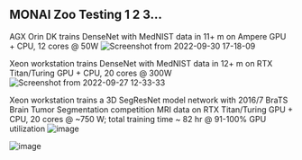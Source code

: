 ## MONAI Zoo Testing 1 2 3...  
AGX Orin DK trains DenseNet with MedNIST data in 11+ m on Ampere GPU + CPU, 12 cores @ 50W
![Screenshot from 2022-09-30 17-18-09](https://user-images.githubusercontent.com/71346897/193375578-34716c93-7bd8-4a4c-87c4-2976e406b65d.png)


Xeon workstation trains DenseNet with MedNIST data in 12+ m on RTX Titan/Turing GPU + CPU, 20 cores @ 300W
![Screenshot from 2022-09-27 12-33-33](https://user-images.githubusercontent.com/71346897/193376165-4a6616a2-89cb-46b2-bb8f-fcc8371e511e.png)

Xeon workstation trains a 3D SegResNet model network with 2016/7 BraTS Brain Tumor Segmentation competition MRI data on RTX Titan/Turing GPU + CPU, 20 cores @ ~750 W; total training time ~ 82 hr @ 91-100% GPU utilization
![image](https://user-images.githubusercontent.com/71346897/193698288-293ea78d-d9c5-4537-89a9-3dbfc594d165.png)

![image](https://user-images.githubusercontent.com/71346897/194192615-dffba655-b05c-4a2f-97f6-3f5dd48530e5.png)
